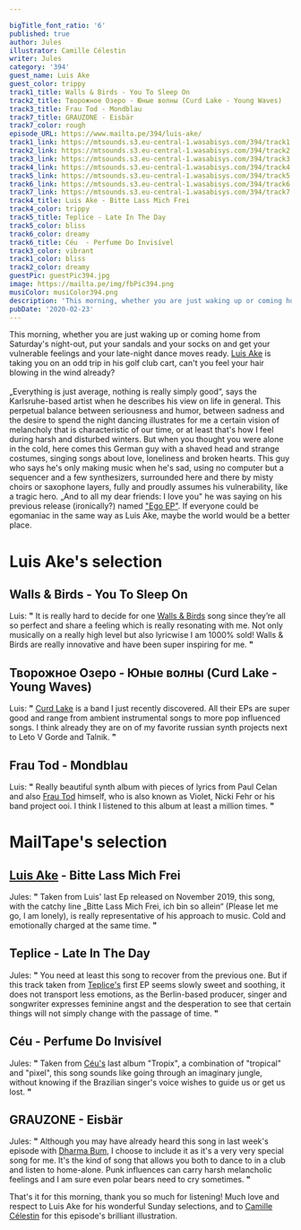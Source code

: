 ```yaml
---

bigTitle_font_ratio: '6'
published: true
author: Jules
illustrator: Camille Célestin
writer: Jules
category: '394'
guest_name: Luis Ake
guest_color: trippy
track1_title: Walls & Birds - You To Sleep On
track2_title: Творожное Озеро - Юные волны (Curd Lake - Young Waves)
track3_title: Frau Tod - Mondblau
track7_title: GRAUZONE - Eisbär
track7_color: rough
episode_URL: https://www.mailta.pe/394/luis-ake/
track1_link: https://mtsounds.s3.eu-central-1.wasabisys.com/394/track1.mp3
track2_link: https://mtsounds.s3.eu-central-1.wasabisys.com/394/track2.mp3
track3_link: https://mtsounds.s3.eu-central-1.wasabisys.com/394/track3.mp3
track4_link: https://mtsounds.s3.eu-central-1.wasabisys.com/394/track4.mp3
track5_link: https://mtsounds.s3.eu-central-1.wasabisys.com/394/track5.mp3
track6_link: https://mtsounds.s3.eu-central-1.wasabisys.com/394/track6.mp3
track7_link: https://mtsounds.s3.eu-central-1.wasabisys.com/394/track7.mp3
track4_title: Luis Ake - Bitte Lass Mich Frei
track4_color: trippy
track5_title: Teplice - Late In The Day
track5_color: bliss
track6_color: dreamy
track6_title: Céu  - Perfume Do Invisível
track3_color: vibrant
track1_color: bliss
track2_color: dreamy
guestPic: guestPic394.jpg
image: https://mailta.pe/img/fbPic394.png
musiColor: musiColor394.png
description: 'This morning, whether you are just waking up or coming home from Saturday''s night-out, put your sandals and your socks on and get your vulnerable feelings and your late-night dance moves ready. Luis Ake is taking you on an odd trip in his golf club cart, can''t you feel your hair blowing in the wind already? „Everything is just average, nothing is really simply good“, says the Karlsruhe-based artist when he describes his view on life in general. This perpetual balance between seriousness and humor, between sadness and the desire to spend the night dancing illustrates for me a certain vision of melancholy that is characteristic of our time, or at least that''s how I feel during harsh and disturbed winters. But when you thought you were alone in the cold, here comes this German guy with a shaved head and strange costumes, singing songs about love, loneliness and broken hearts. This guy who says he''s only making music when he''s sad, using no computer but a sequencer and a few synthesizers, surrounded here and there by misty choirs or saxophone layers, fully and proudly assumes his vulnerability, like a tragic hero. „And to all my dear friends: I love you" he was saying on his previous release (ironically?) named "Ego EP". If everyone could be egomaniac in the same way as Luis Ake, maybe the world would be a better place.'
pubDate: '2020-02-23'
---
```

 This morning, whether you are just waking up or coming home from Saturday's night-out, put your sandals and your socks on and get your vulnerable feelings and your late-night dance moves ready. [Luis Ake](https://luisake.bandcamp.com/) is taking you on an odd trip in his golf club cart, can't you feel your hair blowing in the wind already?
<br><br>
„Everything is just average, nothing is really simply good“, says the Karlsruhe-based artist when he describes his view on life in general. This perpetual balance between seriousness and humor, between sadness and the desire to spend the night dancing illustrates for me a certain vision of melancholy that is characteristic of our time, or at least that's how I feel during harsh and disturbed winters. But when you thought you were alone in the cold, here comes this German guy with a shaved head and strange costumes, singing songs about love, loneliness and broken hearts. This guy who says he's only making music when he's sad, using no computer but a sequencer and a few synthesizers, surrounded here and there by misty choirs or saxophone layers, fully and proudly assumes his vulnerability, like a tragic hero. „And to all my dear friends: I love you" he was saying on his previous release (ironically?) named ["Ego EP"](https://76666.bandcamp.com/album/ego-ep). If everyone could be egomaniac in the same way as Luis Ake, maybe the world would be a better place.



# Luis Ake's selection

## Walls & Birds - You To Sleep On
Luis: **"** It is really hard to decide for one [Walls & Birds](https://wallsandbirds.bandcamp.com/) song since they’re all so perfect and share a feeling which is really resonating with me. Not only musically on a really high level but also lyricwise I am 1000% sold! Walls & Birds are really innovative and have been super inspiring for me. **"** 

## Творожное Озеро - Юные волны (Curd Lake - Young Waves)
Luis: **"** [Curd Lake](https://tvorozhnoeozero.bandcamp.com/) is a band I just recently discovered. All their EPs are super good and range from ambient instrumental songs to more pop influenced songs. I think already they are on of my favorite russian synth projects next to Leto V Gorde and Talnik. **"** 

## Frau Tod - Mondblau
Luis: **"** Really beautiful synth album with pieces of lyrics from Paul Celan and also [Frau Tod](https://frautod.bandcamp.com/) himself, who is also known as Violet, Nicki Fehr or his band project ooi. I think I listened to this album at least a million times. **"** 


# MailTape's selection

## [Luis Ake](https://luisake.bandcamp.com/) - Bitte Lass Mich Frei
Jules: **"** Taken from Luis' last Ep released on November 2019, this song, with the catchy line „Bitte Lass Mich Frei, ich bin so allein“ (Please let me go, I am lonely), is really representative of his approach to music. Cold and emotionally charged at the same time. **"** 

## Teplice - Late In The Day
Jules: **"** You need at least this song to recover from the previous one. But if this track taken from [Teplice's](https://teplicemusic.bandcamp.com/album/bright-future-2) first EP seems slowly sweet and soothing, it does not transport less emotions, as the Berlin-based producer, singer and songwriter expresses feminine angst and the desperation to see that certain things will not simply change with the passage of time. **"** 

## Céu - Perfume Do Invisível
Jules: **"** Taken from [Céu's](https://ceumusic.bandcamp.com/) last album "Tropix", a combination of "tropical" and "pixel", this song sounds like going through an imaginary jungle, without knowing if the Brazilian singer's voice wishes to guide us or get us lost. **"** 

## GRAUZONE - Eisbär
Jules: **"** Although you may have already heard this song in last week's episode with [Dharma Bum](https://www.mailta.pe/393/dharma-bum/), I choose to include it as it's a very very special song for me. It's the kind of song that allows you both to dance to in a club and listen to home-alone. Punk influences can carry harsh melancholic feelings and I am sure even polar bears need to cry sometimes. **"** 


That's it for this morning, thank you so much for listening! Much love and respect to Luis Ake for his wonderful Sunday selections, and to [Camille Célestin](https://camillecelestin.com/) for this episode's brilliant illustration.

